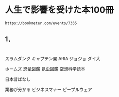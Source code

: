 # 人生で影響を受けた本100冊
    https://bookmeter.com/events/7335
## 1．
#






スラムダンク
キャプテン翼
ARIA
ジョジョ
ダイ大

ホームズ
恐竜図鑑
昆虫図鑑
空想科学読本

日本昔ばなし




業務が分かる
ビジネスマナー
ピープルウェア
　